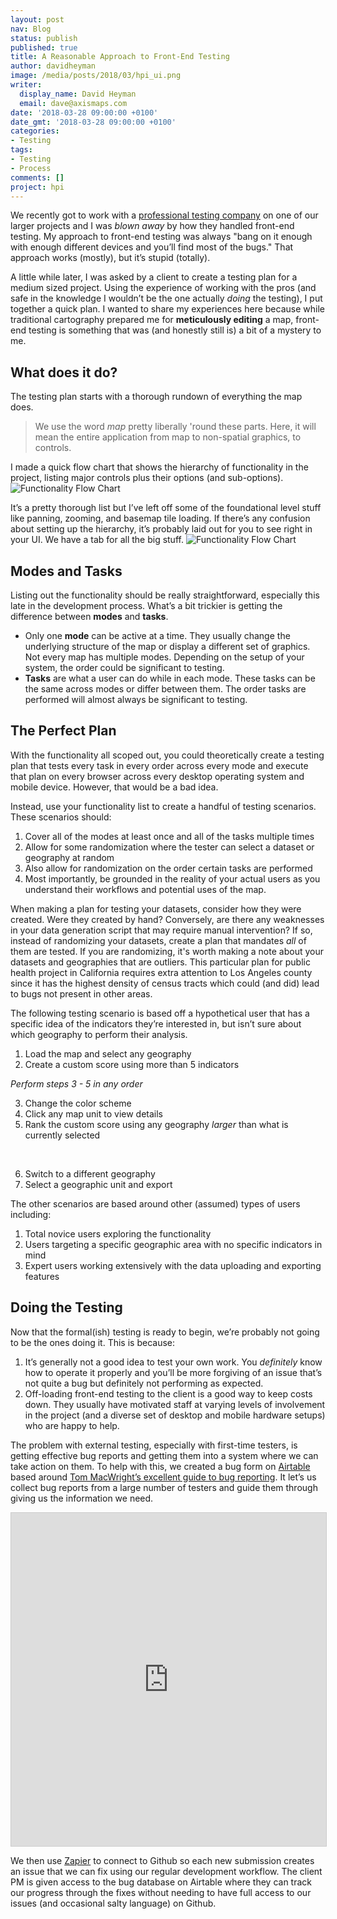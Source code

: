 ```yaml
---
layout: post
nav: Blog
status: publish
published: true
title: A Reasonable Approach to Front-End Testing
author: davidheyman
image: /media/posts/2018/03/hpi_ui.png
writer:
  display_name: David Heyman
  email: dave@axismaps.com
date: '2018-03-28 09:00:00 +0100'
date_gmt: '2018-03-28 09:00:00 +0100'
categories:
- Testing
tags:
- Testing
- Process
comments: []
project: hpi
---
```


We recently got to work with a [professional testing company](http://www.qa4u.com/QA4U/Welcome.html) on one of our larger projects and I was _blown away_ by how they handled front-end testing. My approach to front-end testing was always "bang on it enough with enough different devices and you’ll find most of the bugs." That approach works (mostly), but it’s stupid (totally).

A little while later, I was asked by a client to create a testing plan for a medium sized project. Using the experience of working with the pros (and safe in the knowledge I wouldn’t be the one actually _doing_ the testing), I put together a quick plan. I wanted to share my experiences here because while traditional cartography prepared me for **meticulously editing** a map, front-end testing is something that was (and honestly still is) a bit of a mystery to me.

## What does it do?
The testing plan starts with a thorough rundown of everything the map does.

> We use the word _map_ pretty liberally 'round these parts. Here, it will mean the entire application from map to non-spatial graphics, to controls.  

I made a quick flow chart that shows the hierarchy of functionality in the project, listing major controls plus their options (and sub-options).
<img src="/media/posts/2018/03/hpi_functionality.png" alt="Functionality Flow Chart" style="max-height: none">

It’s a pretty thorough list but I’ve left off some of the foundational level stuff like panning, zooming, and basemap tile loading. If there’s any confusion about setting up the hierarchy, it’s probably laid out for you to see right in your UI. We have a tab for all the big stuff.
<img src="/media/posts/2018/03/hpi_ui.png" alt="Functionality Flow Chart" style="max-height: none">


## Modes and Tasks
Listing out the functionality should be really straightforward, especially this late in the development process. What’s a bit trickier is getting the difference between **modes** and **tasks**.

* Only one **mode** can be active at a time. They usually change the underlying structure of the map or display a different set of graphics. Not every map has multiple modes. Depending on the setup of your system, the order could be significant to testing.
* **Tasks** are what a user can do while in each mode. These tasks can be the same across modes or differ between them. The order tasks are performed will almost always be significant to testing.

## The Perfect Plan
With the functionality all scoped out, you could theoretically create a testing plan that tests every task in every order across every mode and execute that plan on every browser across every desktop operating system and mobile device. However, that would be a bad idea.

Instead, use your functionality list to create a handful of testing scenarios. These scenarios should:
1. Cover all of the modes at least once and all of the tasks multiple times
2. Allow for some randomization where the tester can select a dataset or geography at random 
3. Also allow for randomization on the order certain tasks are performed
4. Most importantly, be grounded in the reality of your actual users as you understand their workflows and potential uses of the map.

When making a plan for testing your datasets, consider how they were created. Were they created by hand? Conversely, are there any weaknesses in your data generation script that may require manual intervention? If so, instead of randomizing your datasets, create a plan that mandates _all_ of them are tested. If you are randomizing, it's worth making a note about your datasets and geographies that are outliers. This particular plan for public health project in California requires extra attention to Los Angeles county since it has the highest density of census tracts which could (and did) lead to bugs not present in other areas.

The following testing scenario is based off a hypothetical user that has a specific idea of the indicators they’re interested in, but isn’t sure about which geography to perform their analysis.

1. Load the map and select any geography
2. Create a custom score using more than 5 indicators

_Perform steps 3 - 5 in any order_
<ol start="3">
  <li>Change the color scheme</li>
  <li>Click any map unit to view details</li>
  <li>Rank the custom score using any geography <em>larger</em> than what is currently selected</li>
</ol>
<p>&nbsp;</p>
<ol start="6">
  <li>Switch to a different geography</li>
  <li>Select a geographic unit and export</li>
</ol>

The other scenarios are based around other (assumed) types of users including:
1. Total novice users exploring the functionality
2. Users targeting a specific geographic area with no specific indicators in mind
3. Expert users working extensively with the data uploading and exporting features

## Doing the Testing
Now that the formal(ish) testing is ready to begin, we’re probably not going to be the ones doing it. This is because:
1. It’s generally not a good idea to test your own work. You _definitely_ know how to operate it properly and you’ll be more forgiving of an issue that’s not quite a bug but definitely not performing as expected.
2. Off-loading front-end testing to the client is a good way to keep costs down. They usually have motivated staff at varying levels of involvement in the project (and a diverse set of desktop and mobile hardware setups) who are happy to help. 

The problem with external testing, especially with first-time testers, is getting effective bug reports and getting them into a system where we can take action on them. To help with this, we created a bug form on [Airtable](www.airtable.com]) based around [Tom MacWright’s excellent guide to bug reporting](https://polite.technology/reportabug.html). It let’s us collect bug reports from a large number of testers and guide them through giving us the information we need.

<iframe class="airtable-embed" src="https://airtable.com/embed/shrLhtS1gstU8KeVY?backgroundColor=red" frameborder="0" onmousewheel="" width="100%" height="533" style="background: transparent; border: 1px solid #ccc;"></iframe>


We then use [Zapier](https://zapier.com) to connect to Github so each new submission creates an issue that we can fix using our regular development workflow. The client PM is given access to the bug database on Airtable where they can track our progress through the fixes without needing to have full access to our issues (and occasional salty language) on Github.